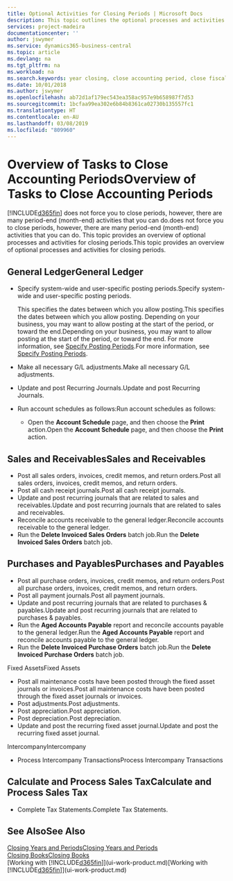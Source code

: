 ```yaml
---
title: Optional Activities for Closing Periods | Microsoft Docs
description: This topic outlines the optional processes and activities for closing accounting periods in Business Central.
services: project-madeira
documentationcenter: ''
author: jswymer
ms.service: dynamics365-business-central
ms.topic: article
ms.devlang: na
ms.tgt_pltfrm: na
ms.workload: na
ms.search.keywords: year closing, close accounting period, close fiscal year, aging, creditor payments, vendor payments
ms.date: 10/01/2018
ms.author: jswymer
ms.openlocfilehash: ab72d1af179ec543ea358ac957e9b658987f7d53
ms.sourcegitcommit: 1bcfaa99ea302e6b84b8361ca02730b135557fc1
ms.translationtype: HT
ms.contentlocale: en-AU
ms.lasthandoff: 03/08/2019
ms.locfileid: "809960"
---
```

# <a name="overview-of-tasks-to-close-accounting-periods"></a><span data-ttu-id="350a4-103">Overview of Tasks to Close Accounting Periods</span><span class="sxs-lookup"><span data-stu-id="350a4-103">Overview of Tasks to Close Accounting Periods</span></span>
[!INCLUDE[d365fin](includes/d365fin_md.md)] <span data-ttu-id="350a4-104">does not force you to close periods, however, there are many period-end (month-end) activities that you can do.</span><span class="sxs-lookup"><span data-stu-id="350a4-104">does not force you to close periods, however, there are many period-end (month-end) activities that you can do.</span></span> <span data-ttu-id="350a4-105">This topic provides an overview of optional processes and activities for closing periods.</span><span class="sxs-lookup"><span data-stu-id="350a4-105">This topic provides an overview of optional processes and activities for closing periods.</span></span>  

## <a name="general-ledger"></a><span data-ttu-id="350a4-106">General Ledger</span><span class="sxs-lookup"><span data-stu-id="350a4-106">General Ledger</span></span>
* <span data-ttu-id="350a4-107">Specify system-wide and user-specific posting periods.</span><span class="sxs-lookup"><span data-stu-id="350a4-107">Specify system-wide and user-specific posting periods.</span></span>  

    <span data-ttu-id="350a4-108">This specifies the dates between which you allow posting.</span><span class="sxs-lookup"><span data-stu-id="350a4-108">This specifies the dates between which you allow posting.</span></span> <span data-ttu-id="350a4-109">Depending on your business, you may want to allow posting at the start of the period, or toward the end.</span><span class="sxs-lookup"><span data-stu-id="350a4-109">Depending on your business, you may want to allow posting at the start of the period, or toward the end.</span></span> <span data-ttu-id="350a4-110">For more information, see [Specify Posting Periods](finance-how-specify-posting-periods.md).</span><span class="sxs-lookup"><span data-stu-id="350a4-110">For more information, see [Specify Posting Periods](finance-how-specify-posting-periods.md).</span></span>  
* <span data-ttu-id="350a4-111">Make all necessary G/L adjustments.</span><span class="sxs-lookup"><span data-stu-id="350a4-111">Make all necessary G/L adjustments.</span></span>  
* <span data-ttu-id="350a4-112">Update and post Recurring Journals.</span><span class="sxs-lookup"><span data-stu-id="350a4-112">Update and post Recurring Journals.</span></span>  
  <!--* Process Consolidations-->
* <span data-ttu-id="350a4-113">Run account schedules as follows:</span><span class="sxs-lookup"><span data-stu-id="350a4-113">Run account schedules as follows:</span></span>  
  * <span data-ttu-id="350a4-114">Open the **Account Schedule** page, and then choose the **Print** action.</span><span class="sxs-lookup"><span data-stu-id="350a4-114">Open the **Account Schedule** page, and then choose the **Print** action.</span></span>  

## <a name="sales-and-receivables"></a><span data-ttu-id="350a4-115">Sales and Receivables</span><span class="sxs-lookup"><span data-stu-id="350a4-115">Sales and Receivables</span></span>
* <span data-ttu-id="350a4-116">Post all sales orders, invoices, credit memos, and return orders.</span><span class="sxs-lookup"><span data-stu-id="350a4-116">Post all sales orders, invoices, credit memos, and return orders.</span></span>  
* <span data-ttu-id="350a4-117">Post all cash receipt journals.</span><span class="sxs-lookup"><span data-stu-id="350a4-117">Post all cash receipt journals.</span></span>  
* <span data-ttu-id="350a4-118">Update and post recurring journals that are related to sales and receivables.</span><span class="sxs-lookup"><span data-stu-id="350a4-118">Update and post recurring journals that are related to sales and receivables.</span></span>  
* <span data-ttu-id="350a4-119">Reconcile accounts receivable to the general ledger.</span><span class="sxs-lookup"><span data-stu-id="350a4-119">Reconcile accounts receivable to the general ledger.</span></span>  
* <span data-ttu-id="350a4-120">Run the **Delete Invoiced Sales Orders** batch job.</span><span class="sxs-lookup"><span data-stu-id="350a4-120">Run the **Delete Invoiced Sales Orders** batch job.</span></span>  

## <a name="purchases-and-payables"></a><span data-ttu-id="350a4-121">Purchases and Payables</span><span class="sxs-lookup"><span data-stu-id="350a4-121">Purchases and Payables</span></span>
* <span data-ttu-id="350a4-122">Post all purchase orders, invoices, credit memos, and return orders.</span><span class="sxs-lookup"><span data-stu-id="350a4-122">Post all purchase orders, invoices, credit memos, and return orders.</span></span>  
* <span data-ttu-id="350a4-123">Post all payment journals.</span><span class="sxs-lookup"><span data-stu-id="350a4-123">Post all payment journals.</span></span>  
* <span data-ttu-id="350a4-124">Update and post recurring journals that are related to purchases & payables.</span><span class="sxs-lookup"><span data-stu-id="350a4-124">Update and post recurring journals that are related to purchases & payables.</span></span>  
* <span data-ttu-id="350a4-125">Run the **Aged Accounts Payable** report and reconcile accounts payable to the general ledger.</span><span class="sxs-lookup"><span data-stu-id="350a4-125">Run the **Aged Accounts Payable** report and reconcile accounts payable to the general ledger.</span></span>  
* <span data-ttu-id="350a4-126">Run the **Delete Invoiced Purchase Orders** batch job.</span><span class="sxs-lookup"><span data-stu-id="350a4-126">Run the **Delete Invoiced Purchase Orders** batch job.</span></span>  

<span data-ttu-id="350a4-127">Fixed Assets</span><span class="sxs-lookup"><span data-stu-id="350a4-127">Fixed Assets</span></span>
* <span data-ttu-id="350a4-128">Post all maintenance costs have been posted through the fixed asset journals or invoices.</span><span class="sxs-lookup"><span data-stu-id="350a4-128">Post all maintenance costs have been posted through the fixed asset journals or invoices.</span></span>
* <span data-ttu-id="350a4-129">Post adjustments.</span><span class="sxs-lookup"><span data-stu-id="350a4-129">Post adjustments.</span></span>
* <span data-ttu-id="350a4-130">Post appreciation.</span><span class="sxs-lookup"><span data-stu-id="350a4-130">Post appreciation.</span></span>
* <span data-ttu-id="350a4-131">Post depreciation.</span><span class="sxs-lookup"><span data-stu-id="350a4-131">Post depreciation.</span></span>
* <span data-ttu-id="350a4-132">Update and post the recurring fixed asset journal.</span><span class="sxs-lookup"><span data-stu-id="350a4-132">Update and post the recurring fixed asset journal.</span></span>

<span data-ttu-id="350a4-133">Intercompany</span><span class="sxs-lookup"><span data-stu-id="350a4-133">Intercompany</span></span>
* <span data-ttu-id="350a4-134">Process Intercompany Transactions</span><span class="sxs-lookup"><span data-stu-id="350a4-134">Process Intercompany Transactions</span></span>

## <a name="calculate-and-process-sales-tax"></a><span data-ttu-id="350a4-135">Calculate and Process Sales Tax</span><span class="sxs-lookup"><span data-stu-id="350a4-135">Calculate and Process Sales Tax</span></span>
* <span data-ttu-id="350a4-136">Complete Tax Statements.</span><span class="sxs-lookup"><span data-stu-id="350a4-136">Complete Tax Statements.</span></span>  

## <a name="see-also"></a><span data-ttu-id="350a4-137">See Also</span><span class="sxs-lookup"><span data-stu-id="350a4-137">See Also</span></span>
[<span data-ttu-id="350a4-138">Closing Years and Periods</span><span class="sxs-lookup"><span data-stu-id="350a4-138">Closing Years and Periods</span></span>](year-close-years-periods.md)  
[<span data-ttu-id="350a4-139">Closing Books</span><span class="sxs-lookup"><span data-stu-id="350a4-139">Closing Books</span></span>](year-close-books.md)  
<span data-ttu-id="350a4-140">[Working with [!INCLUDE[d365fin](includes/d365fin_md.md)]](ui-work-product.md)</span><span class="sxs-lookup"><span data-stu-id="350a4-140">[Working with [!INCLUDE[d365fin](includes/d365fin_md.md)]](ui-work-product.md)</span></span>
